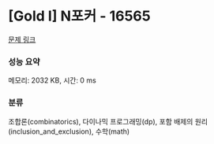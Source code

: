 # [Gold I] N포커 - 16565 

[문제 링크](https://www.acmicpc.net/problem/16565) 

### 성능 요약

메모리: 2032 KB, 시간: 0 ms

### 분류

조합론(combinatorics), 다이나믹 프로그래밍(dp), 포함 배제의 원리(inclusion_and_exclusion), 수학(math)

